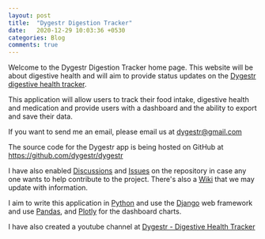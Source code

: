 ```yaml
---
layout: post
title:  "Dygestr Digestion Tracker"
date:   2020-12-29 10:03:36 +0530
categories: Blog
comments: true
---
```


Welcome to the Dygestr Digestion Tracker home page. This website will be about digestive health and will aim to provide status updates on the [Dygestr digestive health tracker]().

This application will allow users to track their food intake, digestive health and medication and provide users with a dashboard and the ability to export and save their data.

If you want to send me an email, please email us at [dygestr@gmail.com](mailto://dygestr@gmail.com)

The source code for the Dygestr app is being hosted on GitHub at <https://github.com/dygestr/dygestr>

I have also enabled [Discussions](https://github.com/dygestr/dygestr/discussions) and [Issues](https://github.com/dygestr/dygestr/issues) on the repository in case any one wants to help contribute to the project. There's also a [Wiki](https://github.com/dygestr/dygestr/wiki) that we may update with information.

I aim to write this application in [Python](https://www.python.org/) and use the [Django](https://www.djangoproject.com/) web framework and use [Pandas](https://pandas.pydata.org/), and [Plotly](https://plotly.com/) for the dashboard charts.

I have also created a youtube channel at [Dygestr - Digestive Health Tracker](https://www.youtube.com/channel/UCnW8jZ9AaP47K3vY-KMoesQ)